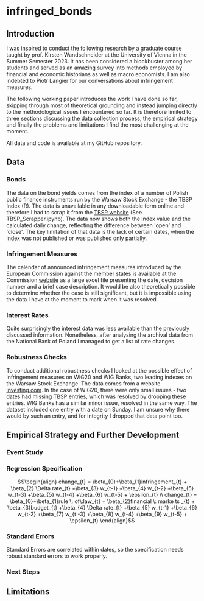 # infringed_bonds
## Introduction
I was inspired to conduct the following research by a graduate course taught by prof. Kirsten Wandschneider at the University of Vienna in the Summer Semester 2023. It has been considered a blockbuster among her students and served as an amazing survey into methods employed by financial and economic historians as well as macro economists. I am also indebted to Piotr Langier for our conversations about infringement measures.

The following working paper introduces the work I have done so far, skipping through most of theoretical grounding and instead jumping directly to the methodological issues I encountered so far. It is therefore limited to three sections discussing the data collection process, the empirical strategy and finally the problems and limitations I find the most challenging at the moment.

All data and code is available at my GitHub repository.

## Data
### Bonds
The data on the bond yields comes from the index of a number of Polish public finance instruments run by the Warsaw Stock Exchange - the TBSP Index (R). The data is unavailable in any downloadable form online and therefore I had to scrap it from the [TBSP website](https://www.bondspot.pl/tbsp_index_archiwum) (See TBSP_Scrapper.ipynb). The data now shows both the index value and the calculated daily change, reflecting the difference between 'open' and 'close'. The key limitation of that data is the lack of certain dates, when the index was not published or was published only partially.
### Infringement Measures
The calendar of announced infringement measures introduced by the European Commission against the member states is available at the Commission [website](https://ec.europa.eu/atwork/applying-eu-law/infringements-proceedings/infringement_decisions/screen/home?lang_code=en) as a large excel file presenting  the date, decision number and a brief case description. It would be also theoretically possible to determine whether the case is still significant, but it is impossible using the data I have at the moment to mark when it was resolved.
### Interest Rates
Quite surprisingly the interest data was less available than the previously discussed information. Nonetheless, after analysing the archival data from the National Bank of Poland I managed to get a list of rate changes.
### Robustness Checks
To conduct additional robustness checks I looked at the possible effect of infringement measures on WIG20 and WIG Banks, two leading indexes on the Warsaw Stock Exchange. The data comes from a website [investing.com](https://www.investing.com). In the case of WIG20, there were only small issues - two dates had missing TBSP entries, which was resolved by dropping these entries. WIG Banks has a similar minor issue, resolved in the same way. The dataset included one entry with a date on Sunday. I am unsure why there would by such an entry, and for integrity I dropped that data point too.

## Empirical Strategy and Further Development
### Event Study
### Regression Specification
```math
\begin{align}

change_{t} = \beta_{0}+\beta_{1}infringement_{t} + \beta_{2} \Delta rate_{t} +\beta_{3} w_{t-1} +\beta_{4} w_{t-2} +\beta_{5} w_{t-3} +\beta_{5} w_{t-4} +\beta_{6} w_{t-5} + \epsilon_{t}
\\
change_{t} = \beta_{0}+\beta_{1}rule \: of\:law_{t} + \beta_{2}financial \: marke ts _{t} + \beta_{3}budget_{t} +\beta_{4} \Delta rate_{t} +\beta_{5} w_{t-1} +\beta_{6} w_{t-2} +\beta_{7} w_{t -3} +\beta_{8} w_{t-4} +\beta_{9} w_{t-5} + \epsilon_{t}


\end{align}
```
### Standard Errors
Standard Errors are correlated within dates, so the specification needs robust standard errors to work properly.
### Next Steps
## Limitations
